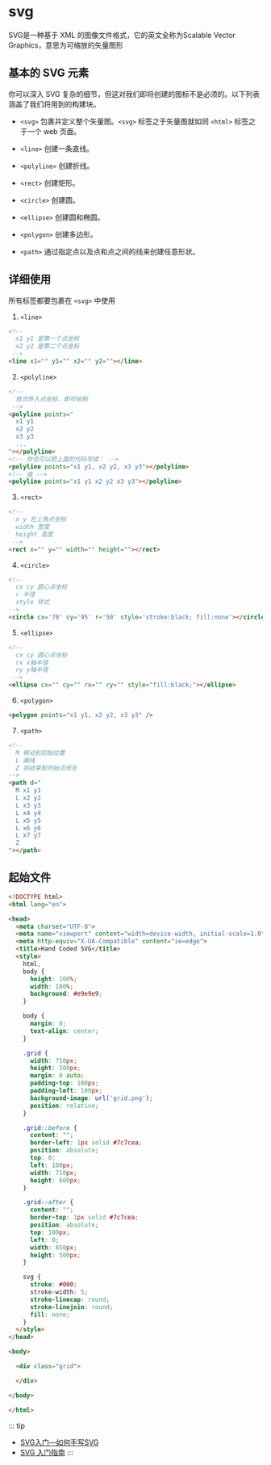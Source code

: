 # svg

SVG是一种基于 XML 的图像文件格式，它的英文全称为Scalable Vector Graphics，意思为可缩放的矢量图形


## 基本的 SVG 元素
你可以深入 SVG 复杂的细节，但这对我们即将创建的图标不是必须的。以下列表涵盖了我们将用到的构建块。

- `<svg>` 包裹并定义整个矢量图。`<svg>` 标签之于矢量图就如同 `<html>` 标签之于一个 web 页面。
- `<line>` 创建一条直线。
- `<polyline>` 创建折线。
  
- `<rect>` 创建矩形。
- `<circle>` 创建圆。
- `<ellipse>` 创建圆和椭圆。
- `<polygon>` 创建多边形。
- `<path>` 通过指定点以及点和点之间的线来创建任意形状。

## 详细使用
所有标签都要包裹在 `<svg>` 中使用

1. `<line>`

```html
<!-- 
  x1 y1 是第一个点坐标
  x2 y2 是第二个点坐标
 -->
<line x1="" y1="" x2="" y2=""></line>
```

2. `<polyline>`
```html
<!-- 
  依次传入点坐标，即可绘制
 -->
<polyline points="
  x1 y1
  x2 y2
  x3 y3
  ...
"></polyline>
<!-- 你也可以把上面的代码写成： -->
<polyline points="x1 y1, x2 y2, x3 y3"></polyline>
<!-- 或 -->
<polyline points="x1 y1 x2 y2 x3 y3"></polyline>
```
3. `<rect>`
```html
<!-- 
  x y 左上角点坐标
  width 宽度
  height 高度
 -->
<rect x="" y="" width="" height=""></rect>
```
4. `<circle>`
```html
<!--  
  cx cy 圆心点坐标
  r 半径
  style 样式
-->
<circle cx='70' cy='95' r='50' style='stroke:black; fill:none'></circle>
```
5. `<ellipse>`
```html
<!-- 
  cx cy 圆心点坐标
  rx x轴半径
  ry y轴半径
 -->
<ellipse cx="" cy="" rx="" ry="" style="fill:black;"></ellipse>
```
6. `<polygon>`
```html
<polygon points="x1 y1, x2 y2, x3 y3" />
```
7. `<path>`
```html
<!--
  M 移动到初始位置
  L 画线
  Z 将结束和开始点闭合
-->
<path d="
  M x1 y1
  L x2 y2
  L x3 y3
  L x4 y4
  L x5 y5
  L x6 y6
  L x7 y7
  Z
"></path>
```

## 起始文件

```html
<!DOCTYPE html>
<html lang="en">

<head>
  <meta charset="UTF-8">
  <meta name="viewport" content="width=device-width, initial-scale=1.0">
  <meta http-equiv="X-UA-Compatible" content="ie=edge">
  <title>Hand Coded SVG</title>
  <style>
    html,
    body {
      height: 100%;
      width: 100%;
      background: #e9e9e9;
    }

    body {
      margin: 0;
      text-align: center;
    }

    .grid {
      width: 750px;
      height: 500px;
      margin: 0 auto;
      padding-top: 100px;
      padding-left: 100px;
      background-image: url('grid.png');
      position: relative;
    }

    .grid::before {
      content: "";
      border-left: 1px solid #7c7cea;
      position: absolute;
      top: 0;
      left: 100px;
      width: 750px;
      height: 600px;
    }

    .grid::after {
      content: "";
      border-top: 1px solid #7c7cea;
      position: absolute;
      top: 100px;
      left: 0;
      width: 850px;
      height: 500px;
    }

    svg {
      stroke: #000;
      stroke-width: 5;
      stroke-linecap: round;
      stroke-linejoin: round;
      fill: none;
    }
  </style>
</head>

<body>

  <div class="grid">

  </div>

</body>

</html>
```

::: tip
- [SVG入门—如何手写SVG](https://juejin.cn/post/6844903589807128590)
- [SVG 入门指南](https://juejin.cn/post/6844904017273815048)
:::
